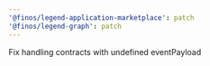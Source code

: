 ```yaml
---
'@finos/legend-application-marketplace': patch
'@finos/legend-graph': patch
---
```


Fix handling contracts with undefined eventPayload
